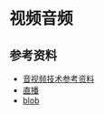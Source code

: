 # 视频音频



## 参考资料
- [音视频技术参考资料](https://github.com/gwuhaolin/blog/issues/5)
- [直播](https://github.com/gwuhaolin/blog/blob/master/source/_posts/%E4%BD%BF%E7%94%A8flv.js%E5%81%9A%E7%9B%B4%E6%92%AD.md)
- [blob](https://juejin.im/post/6844903880774385671)